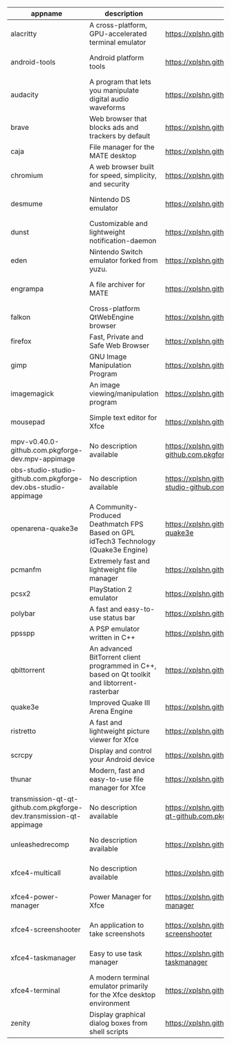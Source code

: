 | appname | description | site | download | version |
| ------- | ----------- | ---- | -------- | ------- |
| alacritty | A cross-platform, GPU-accelerated terminal emulator | https://xplshn.github.io/AppBundleHUB#alacritty | https://github.com/xplshn/AppBundleHUB/releases/download/v135-20250630100808/alacritty-0.15.1-github.com.pkgforge-dev.alacritty-appimage.dwfs.AppBundle | 0.15.1 |
| android-tools | Android platform tools | https://xplshn.github.io/AppBundleHUB#android-tools | https://github.com/xplshn/AppBundleHUB/releases/download/v135-20250630100808/android-tools-30_06_2025-xplshn.dwfs.AppBundle | 30 |
| audacity | A program that lets you manipulate digital audio waveforms | https://xplshn.github.io/AppBundleHUB#audacity | https://github.com/xplshn/AppBundleHUB/releases/download/v135-20250630100808/audacity-30_06_2025-xplshn.dwfs.AppBundle | 30 |
| brave | Web browser that blocks ads and trackers by default | https://xplshn.github.io/AppBundleHUB#brave | https://github.com/xplshn/AppBundleHUB/releases/download/v135-20250630100808/brave-30_06_2025-xplshn.dwfs.AppBundle | 30 |
| caja | File manager for the MATE desktop | https://xplshn.github.io/AppBundleHUB#caja | https://github.com/xplshn/AppBundleHUB/releases/download/v135-20250630100808/caja-30_06_2025-xplshn.dwfs.AppBundle | 30 |
| chromium | A web browser built for speed, simplicity, and security | https://xplshn.github.io/AppBundleHUB#chromium | https://github.com/xplshn/AppBundleHUB/releases/download/v135-20250630100808/chromium-30_06_2025-xplshn.dwfs.AppBundle | 30 |
| desmume | Nintendo DS emulator | https://xplshn.github.io/AppBundleHUB#desmume | https://github.com/xplshn/AppBundleHUB/releases/download/v135-20250630100808/desmume-0.9.13-github.com.pkgforge-dev.desmume-appimage.dwfs.AppBundle | 0.9.13 |
| dunst | Customizable and lightweight notification-daemon | https://xplshn.github.io/AppBundleHUB#dunst | https://github.com/xplshn/AppBundleHUB/releases/download/v135-20250630100808/dunst-30_06_2025-xplshn.dwfs.AppBundle | 30 |
| eden | Nintendo Switch emulator forked from yuzu. | https://xplshn.github.io/AppBundleHUB#eden | https://github.com/xplshn/AppBundleHUB/releases/download/v135-20250630100808/eden-27408-github.com.pflyly.eden-nightly.dwfs.AppBundle | 27408 |
| engrampa | A file archiver for MATE | https://xplshn.github.io/AppBundleHUB#engrampa | https://github.com/xplshn/AppBundleHUB/releases/download/v135-20250630100808/engrampa-30_06_2025-xplshn.dwfs.AppBundle | 30 |
| falkon | Cross-platform QtWebEngine browser | https://xplshn.github.io/AppBundleHUB#falkon | https://github.com/xplshn/AppBundleHUB/releases/download/v135-20250630100808/falkon-30_06_2025-xplshn.dwfs.AppBundle | 30 |
| firefox | Fast, Private and Safe Web Browser | https://xplshn.github.io/AppBundleHUB#firefox | https://github.com/xplshn/AppBundleHUB/releases/download/v135-20250630100808/firefox-30_06_2025-xplshn.dwfs.AppBundle | 30 |
| gimp | GNU Image Manipulation Program | https://xplshn.github.io/AppBundleHUB#gimp | https://github.com/xplshn/AppBundleHUB/releases/download/v135-20250630100808/gimp-3.0.4-github.com.pkgforge-dev.gimp-and-photogimp-appimage.dwfs.AppBundle | 3.0.4 |
| imagemagick | An image viewing/manipulation program | https://xplshn.github.io/AppBundleHUB#imagemagick | https://github.com/xplshn/AppBundleHUB/releases/download/v135-20250630100808/imageMagick-30_06_2025-xplshn.dwfs.AppBundle | 30 |
| mousepad | Simple text editor for Xfce | https://xplshn.github.io/AppBundleHUB#mousepad | https://github.com/xplshn/AppBundleHUB/releases/download/v135-20250630100808/mousepad-30_06_2025-xplshn.dwfs.AppBundle | 30 |
| mpv-v0.40.0-github.com.pkgforge-dev.mpv-appimage | No description available | https://xplshn.github.io/AppBundleHUB#mpv-v0.40.0-github.com.pkgforge-dev.mpv-appimage | https://github.com/xplshn/AppBundleHUB/releases/download/v135-20250630100808/mpv-v0.40.0-github.com.pkgforge-dev.mpv-appimage.dwfs.AppBundle | v135-20250630100808 |
| obs-studio-studio-github.com.pkgforge-dev.obs-studio-appimage | No description available | https://xplshn.github.io/AppBundleHUB#obs-studio-studio-github.com.pkgforge-dev.obs-studio-appimage | https://github.com/xplshn/AppBundleHUB/releases/download/v135-20250630100808/obs-studio-studio-github.com.pkgforge-dev.obs-studio-appimage.dwfs.AppBundle | v135-20250630100808 |
| openarena-quake3e | A Community-Produced Deathmatch FPS Based on GPL idTech3 Technology (Quake3e Engine) | https://xplshn.github.io/AppBundleHUB#openarena-quake3e | https://github.com/xplshn/AppBundleHUB/releases/download/v135-20250630100808/openarena-quake3e.dwfs.AppBundle | v135-20250630100808 |
| pcmanfm | Extremely fast and lightweight file manager | https://xplshn.github.io/AppBundleHUB#pcmanfm | https://github.com/xplshn/AppBundleHUB/releases/download/v135-20250630100808/pcmanfm-30_06_2025-xplshn.dwfs.AppBundle | 30 |
| pcsx2 | PlayStation 2 emulator | https://xplshn.github.io/AppBundleHUB#pcsx2 | https://github.com/xplshn/AppBundleHUB/releases/download/v135-20250630100808/pcsx2-30_06_2025-xplshn.dwfs.AppBundle | 30 |
| polybar | A fast and easy-to-use status bar | https://xplshn.github.io/AppBundleHUB#polybar | https://github.com/xplshn/AppBundleHUB/releases/download/v135-20250630100808/polybar-30_06_2025-xplshn.dwfs.AppBundle | 30 |
| ppsspp | A PSP emulator written in C++ | https://xplshn.github.io/AppBundleHUB#ppsspp | https://github.com/xplshn/AppBundleHUB/releases/download/v135-20250630100808/ppsspp-30_06_2025-xplshn.dwfs.AppBundle | 30 |
| qbittorrent | An advanced BitTorrent client programmed in C++, based on Qt toolkit and libtorrent-rasterbar | https://xplshn.github.io/AppBundleHUB#qbittorrent | https://github.com/xplshn/AppBundleHUB/releases/download/v135-20250630100808/qbittorrent-30_06_2025-xplshn.dwfs.AppBundle | 30 |
| quake3e | Improved Quake III Arena Engine | https://xplshn.github.io/AppBundleHUB#quake3e | https://github.com/xplshn/AppBundleHUB/releases/download/v135-20250630100808/quake3e.dwfs.AppBundle | v135-20250630100808 |
| ristretto | A fast and lightweight picture viewer for Xfce | https://xplshn.github.io/AppBundleHUB#ristretto | https://github.com/xplshn/AppBundleHUB/releases/download/v135-20250630100808/ristretto-30_06_2025-xplshn.dwfs.AppBundle | 30 |
| scrcpy | Display and control your Android device | https://xplshn.github.io/AppBundleHUB#scrcpy | https://github.com/xplshn/AppBundleHUB/releases/download/v135-20250630100808/scrcpy-30_06_2025-xplshn.dwfs.AppBundle | 30 |
| thunar | Modern, fast and easy-to-use file manager for Xfce | https://xplshn.github.io/AppBundleHUB#thunar | https://github.com/xplshn/AppBundleHUB/releases/download/v135-20250630100808/thunar-30_06_2025-xplshn.dwfs.AppBundle | 30 |
| transmission-qt-qt-github.com.pkgforge-dev.transmission-qt-appimage | No description available | https://xplshn.github.io/AppBundleHUB#transmission-qt-qt-github.com.pkgforge-dev.transmission-qt-appimage | https://github.com/xplshn/AppBundleHUB/releases/download/v135-20250630100808/transmission-qt-qt-github.com.pkgforge-dev.transmission-qt-appimage.dwfs.AppBundle | v135-20250630100808 |
| unleashedrecomp | No description available | https://xplshn.github.io/AppBundleHUB#unleashedrecomp | https://github.com/xplshn/AppBundleHUB/releases/download/v135-20250630100808/unleashedrecomp-1.0.3-github.com.pkgforge-dev.unleashedrecomp-appimage.dwfs.AppBundle | 1.0.3 |
| xfce4-multicall | No description available | https://xplshn.github.io/AppBundleHUB#xfce4-multicall | https://github.com/xplshn/AppBundleHUB/releases/download/v135-20250630100808/xfce4-multicall-30_06_2025-xplshn.dwfs.AppBundle | 30 |
| xfce4-power-manager | Power Manager for Xfce | https://xplshn.github.io/AppBundleHUB#xfce4-power-manager | https://github.com/xplshn/AppBundleHUB/releases/download/v135-20250630100808/xfce4-power-manager-30_06_2025-xplshn.dwfs.AppBundle | 30 |
| xfce4-screenshooter | An application to take screenshots | https://xplshn.github.io/AppBundleHUB#xfce4-screenshooter | https://github.com/xplshn/AppBundleHUB/releases/download/v135-20250630100808/xfce4-screenshooter-30_06_2025-xplshn.dwfs.AppBundle | 30 |
| xfce4-taskmanager | Easy to use task manager | https://xplshn.github.io/AppBundleHUB#xfce4-taskmanager | https://github.com/xplshn/AppBundleHUB/releases/download/v135-20250630100808/xfce4-taskmanager-30_06_2025-xplshn.dwfs.AppBundle | 30 |
| xfce4-terminal | A modern terminal emulator primarily for the Xfce desktop environment | https://xplshn.github.io/AppBundleHUB#xfce4-terminal | https://github.com/xplshn/AppBundleHUB/releases/download/v135-20250630100808/xfce4-terminal-30_06_2025-xplshn.dwfs.AppBundle | 30 |
| zenity | Display graphical dialog boxes from shell scripts | https://xplshn.github.io/AppBundleHUB#zenity | https://github.com/xplshn/AppBundleHUB/releases/download/v135-20250630100808/zenity-3.44.5-github.com.pkgforge-dev.zenity-gtk3-appimage.dwfs.AppBundle | 3.44.5 |
